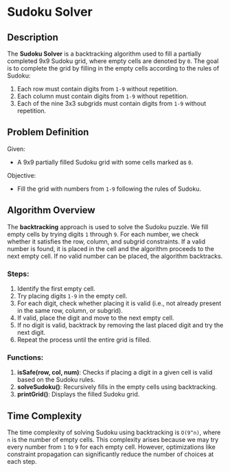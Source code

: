 # Sudoku Solver

## Description

The **Sudoku Solver** is a backtracking algorithm used to fill a partially completed 9x9 Sudoku grid, where empty cells are denoted by `0`. The goal is to complete the grid by filling in the empty cells according to the rules of Sudoku:

1. Each row must contain digits from `1-9` without repetition.
2. Each column must contain digits from `1-9` without repetition.
3. Each of the nine 3x3 subgrids must contain digits from `1-9` without repetition.

## Problem Definition

Given:
- A 9x9 partially filled Sudoku grid with some cells marked as `0`.

Objective:
- Fill the grid with numbers from `1-9` following the rules of Sudoku.

## Algorithm Overview

The **backtracking** approach is used to solve the Sudoku puzzle. We fill empty cells by trying digits `1` through `9`. For each number, we check whether it satisfies the row, column, and subgrid constraints. If a valid number is found, it is placed in the cell and the algorithm proceeds to the next empty cell. If no valid number can be placed, the algorithm backtracks.

### Steps:
1. Identify the first empty cell.
2. Try placing digits `1-9` in the empty cell.
3. For each digit, check whether placing it is valid (i.e., not already present in the same row, column, or subgrid).
4. If valid, place the digit and move to the next empty cell.
5. If no digit is valid, backtrack by removing the last placed digit and try the next digit.
6. Repeat the process until the entire grid is filled.

### Functions:
1. **isSafe(row, col, num)**: Checks if placing a digit in a given cell is valid based on the Sudoku rules.
2. **solveSudoku()**: Recursively fills in the empty cells using backtracking.
3. **printGrid()**: Displays the filled Sudoku grid.

## Time Complexity

The time complexity of solving Sudoku using backtracking is `O(9^n)`, where `n` is the number of empty cells. This complexity arises because we may try every number from `1` to `9` for each empty cell. However, optimizations like constraint propagation can significantly reduce the number of choices at each step.

